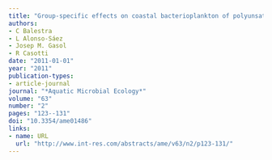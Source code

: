 ```yaml
---
title: "Group-specific effects on coastal bacterioplankton of polyunsaturated aldehydes produced by diatoms"
authors:
- C Balestra
- L Alonso-Sáez
- Josep M. Gasol
- R Casotti
date: "2011-01-01"
year: "2011"
publication-types:
- article-journal
journal: "*Aquatic Microbial Ecology*"
volume: "63"
number: "2"
pages: "123--131"
doi: "10.3354/ame01486"
links:
- name: URL
  url: "http://www.int-res.com/abstracts/ame/v63/n2/p123-131/"
---
```

